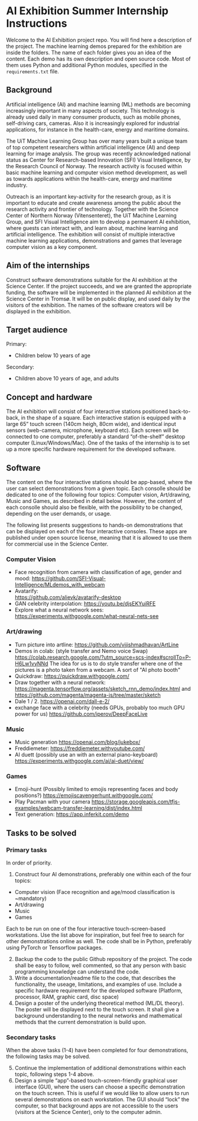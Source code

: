 # AI Exhibition Summer Internship Instructions

Welcome to the AI Exhibition project repo. You will find here a description of the project. The machine learning demos prepared for the exhibition are inside the folders. The name of each folder gives you an idea of the content. Each demo has its own description and open source code. Most of them uses Python and additional Python modules, specified in the `requirements.txt` file.

## Background
Artificial intelligence (AI) and machine learning (ML) methods are becoming increasingly important in many aspects of society. This technology is already used daily in many consumer products, such as  mobile phones, self-driving cars, cameras. Also it is increasingly explored for industrial applications, for instance in the health-care, energy and maritime domains. 

The UiT Machine Learning Group has over many years built a unique team of top competent researchers within artificial intelligence (AI) and deep learning for image analysis. The group was recently acknowledged national status as Center for Research-based Innovation (SFI) Visual Intelligence, by the Research Council of Norway. The research activity is focused within basic machine learning and computer vision method development, as well as towards applications within the health-care, energy and maritime industry. 

Outreach is an important key-activity for the research group, as it is important to educate and create awareness among the public about the research activity and frontier of technology. Together with the Science Center of Northern Norway (Vitensenteret), the UiT Machine Learning Group, and SFI Visual Intelligence aim to develop a permanent AI exhibition, where guests can interact with, and learn about, machine learning and artificial intelligence. The exhibition will consist of multiple interactive machine learning applications, demonstrations and games that leverage computer vision as a key component.

## Aim of the internships
Construct software demonstrations suitable for the AI exhibition at the Science Center. If the project succeeds, and we are granted the appropriate funding, the software will be implemented in the planned AI exhibition at the Science Center in Tromsø. It will be on public display, and used daily by the visitors of the exhibition. The names of the software creators will be displayed in the exhibition.

## Target audience
Primary:
- Children below 10 years of age

Secondary:
- Children above 10 years of age, and adults

## Concept and hardware
The AI exhibition will consist of four interactive stations positioned back-to-back, in the shape of a square. Each interactive station is equipped with a large 65” touch screen (140cm heigh, 80cm wide), and identical input sensors (web-camera, microphone, keyboard etc). Each screen will be connected to one computer, preferably a standard “of-the-shelf” desktop computer (Linux/Windows/Mac). One of the tasks of the internship is to set up a more specific hardware requirement for the developed software.

## Software 
The content on the four interactive stations should be app-based, where the user can select demonstrations from a given topic. Each consolle should be dedicated to one of the following four topics: Computer vision, Art/drawing, Music and Games, as described in detail below. However, the content of each consolle should also be flexible, with the possibility to be changed, depending on the user demands, or usage. 

The following list presents suggestions to hands-on demonstrations that can be displayed on each of the four interactive consoles. These apps are published under open source license, meaning that it is allowed to use them for commercial use in the Science Center. 

### Computer Vision
- Face recognition from camera with classification of age, gender and mood: https://github.com/SFI-Visual-Intelligence/MLdemos_with_webcam
- Avatarify:  
https://github.com/alievk/avatarify-desktop
- GAN celebrity interpolation: 
https://youtu.be/djsEKYuiRFE
- Explore what a neural network sees: https://experiments.withgoogle.com/what-neural-nets-see

### Art/drawing
- Turn picture into artline:
https://github.com/vijishmadhavan/ArtLine
- Demos in colab: (style transfer and Nemo voice Swap)
https://colab.research.google.com/?utm_source=scs-index#scrollTo=P-H6Lw1vyNNd The idea for us is to do style transfer where one of the pictures is a photo taken from a webcam. A sort of "AI photo booth"
- Quickdraw: 
https://quickdraw.withgoogle.com/
- Draw together with a neural network:
https://magenta.tensorflow.org/assets/sketch_rnn_demo/index.html and https://github.com/magenta/magenta-js/tree/master/sketch
- Dale 1 / 2.
https://openai.com/dall-e-2/
- exchange face with a celebrity (needs GPUs, probably too much GPU power for us)
https://github.com/iperov/DeepFaceLive

### Music
- Music generation
https://openai.com/blog/jukebox/
- Freddiemeter:
https://freddiemeter.withyoutube.com/
- AI duett (possibly use an with an external piano-keyboard)
https://experiments.withgoogle.com/ai/ai-duet/view/

### Games
- Emoji-hunt (Possibly limited to emojis representing faces and body positions?)
https://emojiscavengerhunt.withgoogle.com/
- Play Pacman with your camera https://storage.googleapis.com/tfjs-examples/webcam-transfer-learning/dist/index.html
- Text generation:
https://app.inferkit.com/demo

## Tasks to be solved

### Primary tasks
In order of priority.
1. Construct four AI demonstrations, preferably one within each of the four topics:
- Computer vision (Face recognition and age/mood classification is ~mandatory)
- Art/drawing
- Music
- Games

Each to be run on one of the four interactive touch-screen-based workstations. Use the list above for inspiration, but feel free to search for other demonstrations online as well. The code shall be in Python, preferably using PyTorch or Tensorflow packages.

2. Backup the code to the public Github repository of the project. The code shall be easy to follow, well commented, so that any person with basic programming knowledge can understand the code.  
3. Write a documentation/readme file to the code, that describes the functionality, the useage, limitations, and examples of use. Include a specific hardware requirement for the developed software (Platform, processor, RAM, graphic card, disc space)
4. Design a poster of the underlying theoretical method (ML/DL theory). The poster will be displayed next to the touch screen. It shall give a background understanding to the neural networks and mathematical methods that the current demonstration is build upon.

### Secondary tasks
When the above tasks (1-4) have been completed for four demonstrations, the following tasks may be solved.

5. Continue the implementation of additional demonstrations within each topic, following steps 1-4 above.
6. Design a simple “app”-based touch-screen-friendly graphical user interface (GUI), where the users can choose a specific demonstration on the touch screen. This is useful if we would like to allow users to run several demonstrations on each workstation. The GUI should “lock” the computer, so that background apps are not accessible to the users (visitors at the Science Center), only to the computer admin.  

